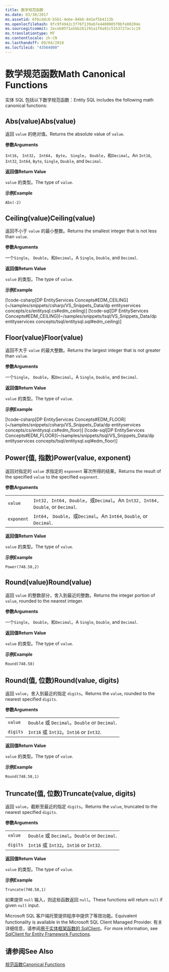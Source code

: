 ```yaml
---
title: 数学规范函数
ms.date: 03/30/2017
ms.assetid: 6f6cddc6-b561-4ebe-84b6-841ef5b4113b
ms.openlocfilehash: 0fc9f4942c3f76f139ab7e4400005f0bfe80204e
ms.sourcegitcommit: 2eceb05f1a5bb261291a1f6a91c5153727ac1c19
ms.translationtype: MT
ms.contentlocale: zh-CN
ms.lasthandoff: 09/04/2018
ms.locfileid: "43564800"
---
```

# <a name="math-canonical-functions"></a><span data-ttu-id="00186-102">数学规范函数</span><span class="sxs-lookup"><span data-stu-id="00186-102">Math Canonical Functions</span></span>

<span data-ttu-id="00186-103">实体 SQL 包括以下数学规范函数：</span><span class="sxs-lookup"><span data-stu-id="00186-103">Entity SQL includes the following math canonical functions:</span></span>
  
## <a name="absvalue"></a><span data-ttu-id="00186-104">Abs(value)</span><span class="sxs-lookup"><span data-stu-id="00186-104">Abs(value)</span></span>

<span data-ttu-id="00186-105">返回 `value` 的绝对值。</span><span class="sxs-lookup"><span data-stu-id="00186-105">Returns the absolute value of `value`.</span></span>

<span data-ttu-id="00186-106">**参数**</span><span class="sxs-lookup"><span data-stu-id="00186-106">**Arguments**</span></span>

<span data-ttu-id="00186-107">`Int16`， `Int32`， `Int64`， `Byte`， `Single`， `Double`，和`Decimal`。</span><span class="sxs-lookup"><span data-stu-id="00186-107">An `Int16`, `Int32`, `Int64`, `Byte`, `Single`, `Double`, and `Decimal`.</span></span>

<span data-ttu-id="00186-108">**返回值**</span><span class="sxs-lookup"><span data-stu-id="00186-108">**Return Value**</span></span>

<span data-ttu-id="00186-109">`value` 的类型。</span><span class="sxs-lookup"><span data-stu-id="00186-109">The type of `value`.</span></span>

<span data-ttu-id="00186-110">**示例**</span><span class="sxs-lookup"><span data-stu-id="00186-110">**Example**</span></span>

`Abs(-2)`

## <a name="ceilingvalue"></a><span data-ttu-id="00186-111">Ceiling(value)</span><span class="sxs-lookup"><span data-stu-id="00186-111">Ceiling(value)</span></span>

<span data-ttu-id="00186-112">返回不小于 `value` 的最小整数。</span><span class="sxs-lookup"><span data-stu-id="00186-112">Returns the smallest integer that is not less than `value`.</span></span>

<span data-ttu-id="00186-113">**参数**</span><span class="sxs-lookup"><span data-stu-id="00186-113">**Arguments**</span></span>

<span data-ttu-id="00186-114">一个`Single`， `Double`，和`Decimal`。</span><span class="sxs-lookup"><span data-stu-id="00186-114">A `Single`, `Double`, and `Decimal`.</span></span>

<span data-ttu-id="00186-115">**返回值**</span><span class="sxs-lookup"><span data-stu-id="00186-115">**Return Value**</span></span>

<span data-ttu-id="00186-116">`value` 的类型。</span><span class="sxs-lookup"><span data-stu-id="00186-116">The type of `value`.</span></span>

<span data-ttu-id="00186-117">**示例**</span><span class="sxs-lookup"><span data-stu-id="00186-117">**Example**</span></span>

[!code-csharp[DP EntityServices Concepts#EDM_CEILING](~/samples/snippets/csharp/VS_Snippets_Data/dp entityservices concepts/cs/entitysql.cs#edm_ceiling)]
[!code-sql[DP EntityServices Concepts#EDM_CEILING](~/samples/snippets/tsql/VS_Snippets_Data/dp entityservices concepts/tsql/entitysql.sql#edm_ceiling)]

## <a name="floorvalue"></a><span data-ttu-id="00186-118">Floor(value)</span><span class="sxs-lookup"><span data-stu-id="00186-118">Floor(value)</span></span>

<span data-ttu-id="00186-119">返回不大于 `value` 的最大整数。</span><span class="sxs-lookup"><span data-stu-id="00186-119">Returns the largest integer that is not greater than `value`.</span></span>

<span data-ttu-id="00186-120">**参数**</span><span class="sxs-lookup"><span data-stu-id="00186-120">**Arguments**</span></span>

<span data-ttu-id="00186-121">一个`Single`， `Double`，和`Decimal`。</span><span class="sxs-lookup"><span data-stu-id="00186-121">A `Single`, `Double`, and `Decimal`.</span></span>

<span data-ttu-id="00186-122">**返回值**</span><span class="sxs-lookup"><span data-stu-id="00186-122">**Return Value**</span></span>

<span data-ttu-id="00186-123">`value` 的类型。</span><span class="sxs-lookup"><span data-stu-id="00186-123">The type of `value`.</span></span>

<span data-ttu-id="00186-124">**示例**</span><span class="sxs-lookup"><span data-stu-id="00186-124">**Example**</span></span>

[!code-csharp[DP EntityServices Concepts#EDM_FLOOR](~/samples/snippets/csharp/VS_Snippets_Data/dp entityservices concepts/cs/entitysql.cs#edm_floor)]
[!code-sql[DP EntityServices Concepts#EDM_FLOOR](~/samples/snippets/tsql/VS_Snippets_Data/dp entityservices concepts/tsql/entitysql.sql#edm_floor)]

## <a name="powervalue-exponent"></a><span data-ttu-id="00186-125">Power(值, 指数)</span><span class="sxs-lookup"><span data-stu-id="00186-125">Power(value, exponent)</span></span>

<span data-ttu-id="00186-126">返回对指定的 `value` 求指定的 `exponent` 幂次所得的结果。</span><span class="sxs-lookup"><span data-stu-id="00186-126">Returns the result of the specified `value` to the specified `exponent`.</span></span>

<span data-ttu-id="00186-127">**参数**</span><span class="sxs-lookup"><span data-stu-id="00186-127">**Arguments**</span></span>

|  |  |
|--|--|
|`value` | <span data-ttu-id="00186-128">`Int32, Int64, Double`，或`Decimal`。</span><span class="sxs-lookup"><span data-stu-id="00186-128">An `Int32, Int64, Double`, or `Decimal`.</span></span> |
|`exponent` | <span data-ttu-id="00186-129">`Int64`， `Double`，或`Decimal`。</span><span class="sxs-lookup"><span data-stu-id="00186-129">An `Int64`, `Double`, or `Decimal`.</span></span> |

<span data-ttu-id="00186-130">**返回值**</span><span class="sxs-lookup"><span data-stu-id="00186-130">**Return Value**</span></span>

<span data-ttu-id="00186-131">`value` 的类型。</span><span class="sxs-lookup"><span data-stu-id="00186-131">The type of `value`.</span></span>

<span data-ttu-id="00186-132">**示例**</span><span class="sxs-lookup"><span data-stu-id="00186-132">**Example**</span></span>

`Power(748.58,2)`

## <a name="roundvalue"></a><span data-ttu-id="00186-133">Round(value)</span><span class="sxs-lookup"><span data-stu-id="00186-133">Round(value)</span></span>

<span data-ttu-id="00186-134">返回 `value` 的整数部分，舍入到最近的整数。</span><span class="sxs-lookup"><span data-stu-id="00186-134">Returns the integer portion of `value`, rounded to the nearest integer.</span></span>

<span data-ttu-id="00186-135">**参数**</span><span class="sxs-lookup"><span data-stu-id="00186-135">**Arguments**</span></span>

<span data-ttu-id="00186-136">一个`Single`， `Double`，和`Decimal`。</span><span class="sxs-lookup"><span data-stu-id="00186-136">A `Single`, `Double`, and `Decimal`.</span></span>

<span data-ttu-id="00186-137">**返回值**</span><span class="sxs-lookup"><span data-stu-id="00186-137">**Return Value**</span></span>

<span data-ttu-id="00186-138">`value` 的类型。</span><span class="sxs-lookup"><span data-stu-id="00186-138">The type of `value`.</span></span>

<span data-ttu-id="00186-139">**示例**</span><span class="sxs-lookup"><span data-stu-id="00186-139">**Example**</span></span>

`Round(748.58)`

## <a name="roundvalue-digits"></a><span data-ttu-id="00186-140">Round(值, 位数)</span><span class="sxs-lookup"><span data-stu-id="00186-140">Round(value, digits)</span></span>

<span data-ttu-id="00186-141">返回 `value`，舍入到最近的指定 `digits`。</span><span class="sxs-lookup"><span data-stu-id="00186-141">Returns the `value`, rounded to the nearest specified `digits`.</span></span>

<span data-ttu-id="00186-142">**参数**</span><span class="sxs-lookup"><span data-stu-id="00186-142">**Arguments**</span></span>

|  |  |
|--|--|
|`value`|<span data-ttu-id="00186-143">`Double` 或 `Decimal`。</span><span class="sxs-lookup"><span data-stu-id="00186-143">`Double` or `Decimal`.</span></span>|
|`digits`|<span data-ttu-id="00186-144">`Int16` 或 `Int32`。</span><span class="sxs-lookup"><span data-stu-id="00186-144">`Int16` or `Int32`.</span></span>|

<span data-ttu-id="00186-145">**返回值**</span><span class="sxs-lookup"><span data-stu-id="00186-145">**Return Value**</span></span>

<span data-ttu-id="00186-146">`value` 的类型。</span><span class="sxs-lookup"><span data-stu-id="00186-146">The type of `value`.</span></span>

<span data-ttu-id="00186-147">**示例**</span><span class="sxs-lookup"><span data-stu-id="00186-147">**Example**</span></span>

`Round(748.58,1)`

## <a name="truncatevalue-digits"></a><span data-ttu-id="00186-148">Truncate(值, 位数)</span><span class="sxs-lookup"><span data-stu-id="00186-148">Truncate(value, digits)</span></span>

<span data-ttu-id="00186-149">返回 `value`，截断至最近的指定 `digits`。</span><span class="sxs-lookup"><span data-stu-id="00186-149">Returns the `value`, truncated to the nearest specified `digits`.</span></span>

<span data-ttu-id="00186-150">**参数**</span><span class="sxs-lookup"><span data-stu-id="00186-150">**Arguments**</span></span>

|  |  |
|--|--|
|`value`|<span data-ttu-id="00186-151">`Double` 或 `Decimal`。</span><span class="sxs-lookup"><span data-stu-id="00186-151">`Double` or `Decimal`.</span></span>|
|`digits`|<span data-ttu-id="00186-152">`Int16` 或 `Int32`。</span><span class="sxs-lookup"><span data-stu-id="00186-152">`Int16` or `Int32`.</span></span>|

<span data-ttu-id="00186-153">**返回值**</span><span class="sxs-lookup"><span data-stu-id="00186-153">**Return Value**</span></span>

<span data-ttu-id="00186-154">`value` 的类型。</span><span class="sxs-lookup"><span data-stu-id="00186-154">The type of `value`.</span></span>

<span data-ttu-id="00186-155">**示例**</span><span class="sxs-lookup"><span data-stu-id="00186-155">**Example**</span></span>

`Truncate(748.58,1)`  
  
 <span data-ttu-id="00186-156">如果提供 `null` 输入，则这些函数返回 `null`。</span><span class="sxs-lookup"><span data-stu-id="00186-156">These functions will return `null` if given `null` input.</span></span>  
  
 <span data-ttu-id="00186-157">Microsoft SQL 客户端托管提供程序中提供了等效功能。</span><span class="sxs-lookup"><span data-stu-id="00186-157">Equivalent functionality is available in the Microsoft SQL Client Managed Provider.</span></span> <span data-ttu-id="00186-158">有关详细信息，请参阅[用于实体框架函数的 SqlClient](../../../../../../docs/framework/data/adonet/ef/sqlclient-for-ef-functions.md)。</span><span class="sxs-lookup"><span data-stu-id="00186-158">For more information, see [SqlClient for Entity Framework Functions](../../../../../../docs/framework/data/adonet/ef/sqlclient-for-ef-functions.md).</span></span>  
  
## <a name="see-also"></a><span data-ttu-id="00186-159">请参阅</span><span class="sxs-lookup"><span data-stu-id="00186-159">See Also</span></span>  
 [<span data-ttu-id="00186-160">规范函数</span><span class="sxs-lookup"><span data-stu-id="00186-160">Canonical Functions</span></span>](../../../../../../docs/framework/data/adonet/ef/language-reference/canonical-functions.md)
